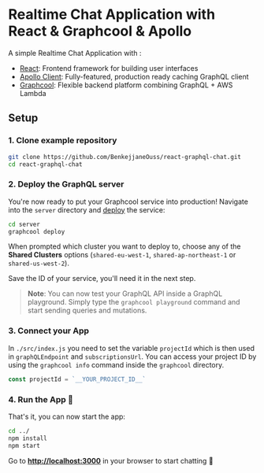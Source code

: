# Realtime Chat Application with React & Graphcool & Apollo
A simple Realtime Chat Application with :
* [React](https://facebook.github.io/react/): Frontend framework for building user interfaces
* [Apollo Client](https://github.com/apollographql/apollo-client): Fully-featured, production ready caching GraphQL client
* [Graphcool](https://www.graph.cool): Flexible backend platform combining GraphQL + AWS Lambda


## Setup

### 1. Clone example repository

```sh
git clone https://github.com/BenkejjaneOuss/react-graphql-chat.git
cd react-graphql-chat
```
### 2. Deploy the GraphQL server

You're now ready to put your Graphcool service into production! Navigate into the `server` directory and [deploy](https://docs-next.graph.cool/reference/graphcool-cli/commands-aiteerae6l#graphcool-deploy) the service:

```sh
cd server
graphcool deploy
```

When prompted which cluster you want to deploy to, choose any of the **Shared Clusters** options (`shared-eu-west-1`, `shared-ap-northeast-1` or `shared-us-west-2`).

Save the ID of your service, you'll need it in the next step.

> **Note**: You can now test your GraphQL API inside a GraphQL playground. Simply type the `graphcool playground` command and start sending queries and mutations.

  
### 3. Connect your App

In `./src/index.js` you need to set the variable `projectId` which is then used in `graphQLEndpoint` and `subscriptionsUrl`. You can access your project ID by using the `graphcool info` command inside the `graphcool` directory. 

```js
const projectId = `__YOUR_PROJECT_ID__`
```


### 4. Run the App 🚀

That's it, you can now start the app:

```sh
cd ../
npm install
npm start
```

Go to **[http://localhost:3000](http://localhost:3000)** in your browser to start chatting 💬
